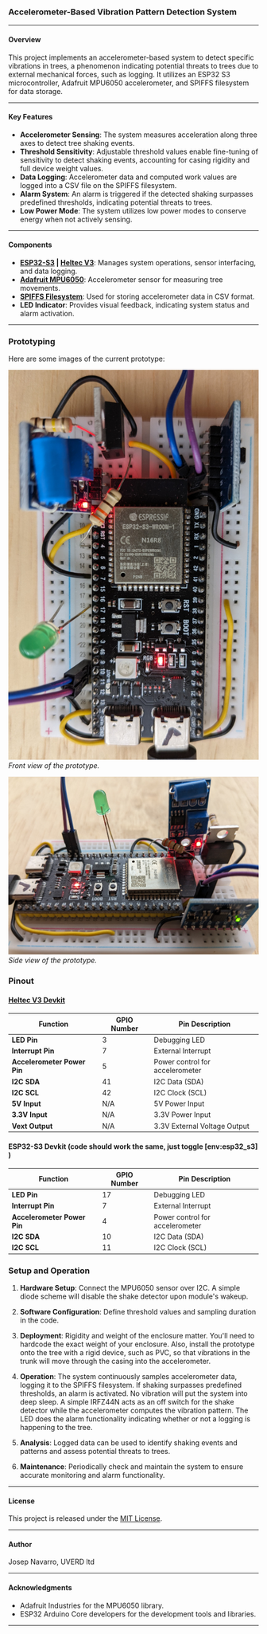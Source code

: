 <!-- trunk-ignore-all(markdownlint/MD041) -->
### Accelerometer-Based Vibration Pattern Detection System

---

#### Overview
This project implements an accelerometer-based system to detect specific vibrations in trees, a phenomenon indicating potential threats to trees due to external mechanical forces, such as logging. It utilizes an ESP32 S3 microcontroller, Adafruit MPU6050 accelerometer, and SPIFFS filesystem for data storage.

---

#### Key Features
- **Accelerometer Sensing**: The system measures acceleration along three axes to detect tree shaking events.
- **Threshold Sensitivity**: Adjustable threshold values enable fine-tuning of sensitivity to detect shaking events, accounting for casing rigidity and full device weight values.
- **Data Logging**: Accelerometer data and computed work values are logged into a CSV file on the SPIFFS filesystem.
- **Alarm System**: An alarm is triggered if the detected shaking surpasses predefined thresholds, indicating potential threats to trees.
- **Low Power Mode**: The system utilizes low power modes to conserve energy when not actively sensing.

---

#### Components
- **[ESP32-S3](https://docs.espressif.com/projects/esp-idf/en/stable/esp32s3/hw-reference/esp32s3/user-guide-devkitc-1.html) | [Heltec V3](https://heltec.org/project/wifi-lora-32-v3/)**: Manages system operations, sensor interfacing, and data logging.
- **[Adafruit MPU6050](https://www.adafruit.com/product/3886)**: Accelerometer sensor for measuring tree movements.
- **[SPIFFS Filesystem](https://docs.espressif.com/projects/esp-idf/en/stable/esp32/api-reference/storage/spiffs.html)**: Used for storing accelerometer data in CSV format.
- **LED Indicator**: Provides visual feedback, indicating system status and alarm activation.


---

### Prototyping

Here are some images of the current prototype:

![Prototype Front View](docs/images/shake_detection_proto_esp32s3.jpg)
*Front view of the prototype.*

![Prototype Side View](docs/images/shake_detection_proto_side_esp32s3.jpg)
*Side view of the prototype.*



### Pinout

#### [Heltec V3 Devkit](https://heltec.org/project/wifi-lora-32-v3/)

| Function                     | GPIO Number | Pin Description                |
|------------------------------|-------------|--------------------------------|
| **LED Pin**                  | 3           | Debugging LED                  |
| **Interrupt Pin**            | 7           | External Interrupt             |
| **Accelerometer Power Pin**  | 5           | Power control for accelerometer|
| **I2C SDA**                  | 41          | I2C Data (SDA)                 |
| **I2C SCL**                  | 42          | I2C Clock (SCL)                |
| **5V Input**                 | N/A         | 5V Power Input                 |
| **3.3V Input**               | N/A         | 3.3V Power Input               |
| **Vext Output**              | N/A         | 3.3V External Voltage Output   |



#### ESP32-S3 Devkit (code should work the same, just toggle [env:esp32_s3] )

| Function                     | GPIO Number | Pin Description                |
|------------------------------|-------------|--------------------------------|
| **LED Pin**                  | 17          | Debugging LED                  |
| **Interrupt Pin**            | 7           | External Interrupt             |
| **Accelerometer Power Pin**  | 4           | Power control for accelerometer|
| **I2C SDA**                  | 10          | I2C Data (SDA)                 |
| **I2C SCL**                  | 11          | I2C Clock (SCL)                |


### Setup and Operation

1. **Hardware Setup**: Connect the MPU6050 sensor over I2C. A simple diode scheme will disable the shake detector upon module's wakeup.

2. **Software Configuration**: Define threshold values and sampling duration in the code.

3. **Deployment**: Rigidity and weight of the enclosure matter. You'll need to hardcode the exact weight of your enclosure. Also, install the prototype onto the tree with a rigid device, such as PVC, so that vibrations in the trunk will move through the casing into the accelerometer.

4. **Operation**: The system continuously samples accelerometer data, logging it to the SPIFFS filesystem. If shaking surpasses predefined thresholds, an alarm is activated. No vibration will put the system into deep sleep. A simple IRFZ44N acts as an off switch for the shake detector while the accelerometer computes the vibration pattern. The LED does the alarm functionality indicating whether or not a logging is happening to the tree.

5. **Analysis**: Logged data can be used to identify shaking events and patterns and assess potential threats to trees.

6. **Maintenance**: Periodically check and maintain the system to ensure accurate monitoring and alarm functionality.

---

#### License
This project is released under the [MIT License](LICENSE.md).

---

#### Author
Josep Navarro, UVERD ltd

---

#### Acknowledgments
- Adafruit Industries for the MPU6050 library.
- ESP32 Arduino Core developers for the development tools and libraries.

---

